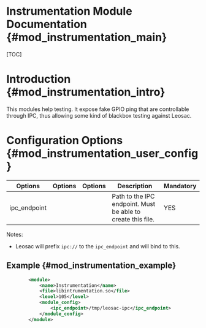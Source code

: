 Instrumentation Module Documentation {#mod_instrumentation_main}
================================================================

[TOC]

Introduction {#mod_instrumentation_intro}
=========================================

This modules help testing. It expose fake GPIO ping that are controllable
through IPC, thus allowing some kind of blackbox testing against Leosac.

Configuration Options {#mod_instrumentation_user_config}
========================================================

Options           | Options  | Options     | Description                                                 | Mandatory
------------------|----------|-------------|-------------------------------------------------------------|-----------
ipc_endpoint      |          |             | Path to the IPC endpoint. Must be able to create this file. | YES


Notes:
  + Leosac will prefix `ipc://` to the `ipc_endpoint` and will bind to this.

Example {#mod_instrumentation_example}
--------------------------------------

~~~~~~~~~~~~~~~~~~~~~~~~~~~~~~~~~~~~~~~~~~~~~~~~~~~.xml
        <module>
            <name>Instrumentation</name>
            <file>libintrumentation.so</file>
            <level>105</level>
            <module_config>
                <ipc_endpoint>/tmp/leosac-ipc</ipc_endpoint>
            </module_config>
        </module>
~~~~~~~~~~~~~~~~~~~~~~~~~~~~~~~~~~~~~~~~~~~~~~~~~~~
